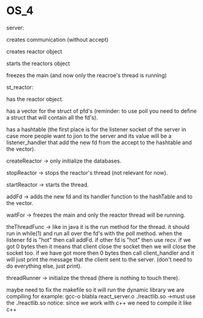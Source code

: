 # OS_4


server: 
	
  creates communication (without accept)
	
  creates reactor object
	
  starts the reactors object
	
  freezes the main (and now only the reacroe's thread is running)

st_reactor:

  has the reactor object.
	
  has a vector for the struct of pfd's (reminder: to use poll you need to define a struct that will contain all the fd's).
	
  has a hashtable (the first place is for the listener socket of the server in case more people want to jion to the server and its
                  value will be a listener_handler that add the new fd from the accept to the hashtable and the vector).
									
  createReactor -> only initialize the databases.
	
  stopReactor -> stops the reactor's thread (not relevant for now).
	
  startReactor -> starts the thread.
	
  addFd -> adds the new fd and its handler function to the hashTable and to the vector.
	
  waitFor -> freezes the main and only the reactor thread will be running.
	
  theThreadFunc -> like in java it is the run method for the thread. it should run in while(1) and run all over the fd's 
                   with the poll method. when the listener fd is "hot" then call addFd. if other fd is "hot" then use
                   recv. if we got 0 bytes then it means that client close the socket then we will close the socket too.
                   if we have got more then 0 bytes then call client_handler and it will just print the message that the client
                   sent to the server. (don't need to do everything else, just print).
									 
  threadRunner -> initialize the thread (there is nothing to touch there).
  
  
  
  
maybe need to fix the makefile so it will run the dynamic library we are compiling 
for example: gcc-o blabla react_server.o ./reactlib.so ->must use the ./reactlib.so
notice: since we work with c++ we need to compile it like c++
  
